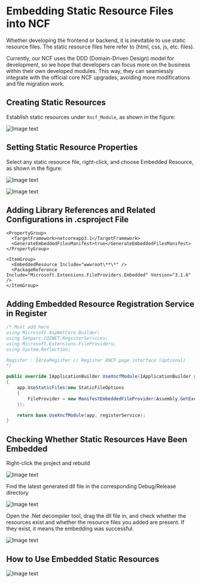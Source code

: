 # Embedding Static Resource Files into NCF

Whether developing the frontend or backend, it is inevitable to use static resource files. The static resource files here refer to (html, css, js, etc. files).

Currently, our NCF uses the DDD (Domain-Driven Design) model for development, so we hope that developers can focus more on the business within their own developed modules. This way, they can seamlessly integrate with the official core NCF upgrades, avoiding more modifications and file migration work.

## Creating Static Resources

Establish static resources under `Xncf_Module`, as shown in the figure:

![Image text](./images/embedded_static_to_ncf/create_static_resources.png)

## Setting Static Resource Properties

Select any static resource file, right-click, and choose Embedded Resource, as shown in the figure:

![Image text](./images/embedded_static_to_ncf/resource_property.png)

![Image text](./images/embedded_static_to_ncf/select_embedded_resource.png)

## Adding Library References and Related Configurations in .csproject File

    <PropertyGroup>
      <TargetFramework>netcoreapp3.1</TargetFramework>
      <GenerateEmbeddedFilesManifest>true</GenerateEmbeddedFilesManifest>
    </PropertyGroup>

    <ItemGroup>
      <EmbeddedResource Include="wwwroot\**\*" />
      <PackageReference Include="Microsoft.Extensions.FileProviders.Embedded" Version="3.1.6" />
    </ItemGroup>

## Adding Embedded Resource Registration Service in Register

```csharp
/* Must add here
using Microsoft.AspNetCore.Builder;
using Senparc.CO2NET.RegisterServices;
using Microsoft.Extensions.FileProviders;
using System.Reflection;

Register : IAreaRegister // Register XNCF page interface (optional)
*/

public override IApplicationBuilder UseXncfModule(IApplicationBuilder app, IRegisterService registerService)
{
    app.UseStaticFiles(new StaticFileOptions
    {
        FileProvider = new ManifestEmbeddedFileProvider(Assembly.GetExecutingAssembly(), "wwwroot")
    });

    return base.UseXncfModule(app, registerService);
}
```

## Checking Whether Static Resources Have Been Embedded

Right-click the project and rebuild

![Image text](./images/embedded_static_to_ncf/rebuild_project.png)

Find the latest generated dll file in the corresponding Debug/Release directory

![Image text](./images/embedded_static_to_ncf/rebuild_project_dll.png)

Open the .Net decompiler tool, drag the dll file in, and check whether the resources exist and whether the resource files you added are present. If they exist, it means the embedding was successful.

![Image text](./images/embedded_static_to_ncf/find_embedded_source.png)

## How to Use Embedded Static Resources

![Image text](./images/embedded_static_to_ncf/use_embedded_resource.png)
